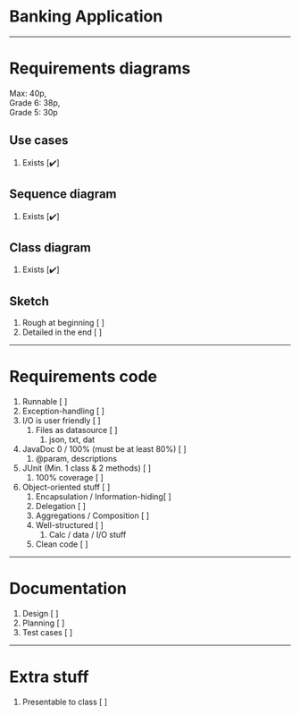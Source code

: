 # Banking Application
****
# Requirements diagrams
Max: 40p, <br>
Grade 6: 38p, <br>
Grade 5: 30p

## Use cases
1. Exists [:heavy_check_mark:]
## Sequence diagram
1. Exists [:heavy_check_mark:]
## Class diagram
1. Exists [:heavy_check_mark:]
## Sketch
1. Rough at beginning [ ]
2. Detailed in the end [ ]

****
# Requirements code
1. Runnable [ ]
2. Exception-handling [ ]
3. I/O is user friendly [ ]
   1. Files as datasource [ ]
      1. json, txt, dat
4. JavaDoc 0 / 100% (must be at least 80%) [ ]
   1. @param, descriptions
5. JUnit (Min. 1 class & 2 methods) [ ]
   1. 100% coverage [ ]
6. Object-oriented stuff [ ]
   1. Encapsulation / Information-hiding[ ]
   2. Delegation [ ]
   3. Aggregations / Composition [ ]
   4. Well-structured [ ]
      1. Calc / data / I/O stuff
   5. Clean code [ ]

****
# Documentation
1. Design [ ]
2. Planning [ ]
3. Test cases [ ]

****
# Extra stuff
1. Presentable to class [ ]

